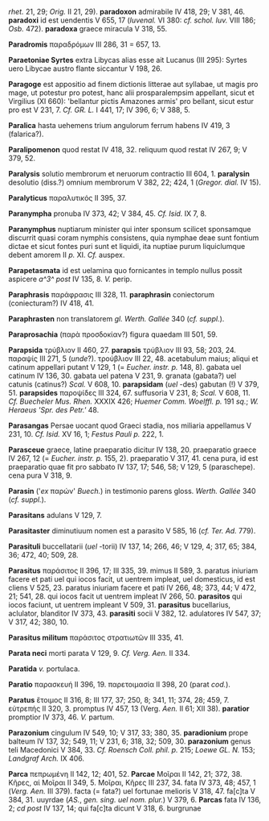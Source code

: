 *rhet.* 21, 29; *Orig.* II 21, 29). **paradoxon** admirabile IV 418, 29;
V 381, 46. **paradoxi** id est uendentis V 655, 17 (*Iuvenal.* VI 380:
*cf. schol. Iuv.* VIII 186; *Osb.* 472). **paradoxa** graece miracula V
318, 55.

**Paradromis** παραδρόμων III 286, 31 = 657, 13.

**Paraetoniae Syrtes** extra Libycas alias esse ait Lucanus (III 295):
Syrtes uero Libycae austro flante siccantur V 198, 26.

**Paragoge** est appositio ad finem dictionis litterae aut syllabae, ut
magis pro mage, ut potestur pro potest, hanc alii prosparalempsim
appellant, sicut et Virgilius (XI 660): 'bellantur pictis Amazones
armis' pro bellant, sicut estur pro est V 231, 7. *Cf. GR. L.* I 441,
17; IV 396, 6; V 388, 5.

**Paralica** hasta uehemens trium angulorum ferrum habens IV 419, 3
(falarica?).

**Paralipomenon** quod restat IV 418, 32. reliquum quod restat IV 267,
9; V 379, 52.

**Paralysis** solutio membrorum et neruorum contractio III 604, 1.
**paralysin** desolutio (diss.?) omnium membrorum V 382, 22; 424, 1
(*Gregor. dial.* IV 15).

**Paralyticus** παραλυτικός II 395, 37.

**Paranympha** pronuba IV 373, 42; V 384, 45. *Cf. Isid.* IX 7, 8.

**Paranymphus** nuptiarum minister qui inter sponsum scilicet sponsamque
discurrit quasi coram nymphis consistens, quia nymphae deae sunt fontium
dictae et sicut fontes puri sunt et liquidi, ita nuptiae purum
liquiclumque debent amorem II *p.* XI. *Cf.* auspex.

**Parapetasmata** id est uelamina quo fornicantes in templo nullus
possit aspicere *a^3^ post* IV 135, 8. *V.* perip.

**Paraphrasis** παράφρασις III 328, 11. **paraphrasin** coniectorum
(coniecturam?) IV 418, 41.

**Paraphrasten** non translatorem *gl. Werth. Gallée* 340 (*cf.
suppl.*).

**Paraprosachia** (παρὰ προσδοκίαν?) figura quaedam III 501, 59.

**Parapsida** τρύβλιον II 460, 27. **parapsis** τρύβλιον III 93, 58;
203, 24. παραψίς III 271, 5 (*unde*?). τρούβλιον III 22, 48. acetabulum
maius; aliqui et catinum appellari putant V 129, 1 (= *Eucher. instr.
p.* 148, 8). gabata uel catinum IV 136, 30. gabata uel patena V 231, 9.
granata (gabata?) uel catunis (catinus?) *Scal.* V 608, 10.
**parapsidam** (*uel* -des) gabutan (!) V 379, 51. **parapsides**
παροψίδες III 324, 67. suffusoria V 231, 8; *Scal.* V 608, 11. *Cf.
Buecheler Mus. Rhen.* XXXIX 426; *Huemer Comm. Woelffl. p.* 191 *sq.*;
*W. Heraeus 'Spr. des Petr.'* 48.

**Parasangas** Persae uocant quod Graeci stadia, nos miliaria appellamus
V 231, 10. *Cf. Isid.* XV 16, 1; *Festus Pauli p.* 222, 1.

**Parasceue** graece, latine praeparatio dicitur IV 138, 20. praeparatio
graece IV 267, 12 (= *Eucher. instr. p.* 155, 2). praeparatio V 317, 41.
cena pura, id est praeparatio quae fit pro sabbato IV 137, 17; 546, 58;
V 129, 5 (paraschepe). cena pura V 318, 9.

**Parasin** ('*ex* παρών' *Buech.*) in testimonio parens gloss. *Werth.
Gallée* 340 (*cf. suppl.*).

**Parasitans** adulans V 129, 7.

**Parasitaster** diminutiuum nomen est a parasito V 585, 16 (*cf. Ter.
Ad.* 779).

**Parasituli** buccellatarii (*uel* -torii) IV 137, 14; 266, 46; V 129,
4; 317, 65; 384, 36; 472, 40; 509, 28.

**Parasitus** παράσιτος II 396, 17; III 335, 39. mimus II 589, 3.
paratus iniuriam facere et pati uel qui iocos facit, ut uentrem impleat,
uel domesticus, id est cliens V 525, 23. paratus iniuriam facere et pati
IV 266, 48; 373, 44; V 472, 21; 541, 28. qui iocos facit ut uentrem
impleat IV 266, 50. **parasitos** qui iocos faciunt, ut uentrem impleant
V 509, 31. **parasitus** bucellarius, aclulator, blanditor IV 373, 43.
**parasiti** socii V 382, 12. adulatores IV 547, 37; V 317, 42; 380, 10.

**Parasitus militum** παράσιτος στρατιωτῶν III 335, 41.

**Parata neci** morti parata V 129, 9. *Cf. Verg. Aen.* II 334.

**Paratida** *v.* portulaca.

**Paratio** παρασκευή II 396, 19. παρετοιμασία II 398, 20 (parat
*cod.*).

**Paratus** ἕτοιμος II 316, 8; III 177, 37; 250, 8; 341, 11; 374, 28;
459, 7. εὐτρεπής II 320, 3. promptus IV 457, 13 (Verg. *Aen.* II 61; XII
38). **paratior** promptior IV 373, 46. *V.* partum.

**Parazonium** cingulum IV 549, 10; V 317, 33; 380, 35. **paradionium**
prope balteum IV 137, 32; 549, 11; V 231, 6; 318, 32; 509, 30.
**parazonium** genus teli Macedonici V 384, 33. *Cf. Roensch Coll. phil.
p.* 215; *Loewe GL. N.* 153; *Landgraf Arch.* IX 406.

**Parca** πεπρωμένη II 142, 12; 401, 52. **Parcae** Μοῖραι II 142, 21;
372, 38. Κῆρες, αἱ Μοῖραι II 349, 5. Μοῖραι, Κῆρες III 237, 34. fata IV
373, 48; 457, 1 (*Verg. Aen.* III 379). facta (= fata?) uel fortunae
melioris V 318, 47. fa\[c\]ta V 384, 31. uuyrdae (*AS.*, *gen. sing.
uel nom. plur.*) V 379, 6. **Parcas** fata IV 136, 2; *cd post* IV 137,
14; qui fa\[c\]ta dicunt V 318, 6. burgrunae
